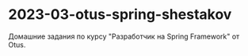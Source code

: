 # 2023-03-otus-spring-shestakov
Домашние задания по курсу "Разработчик на Spring Framework" от Otus.
